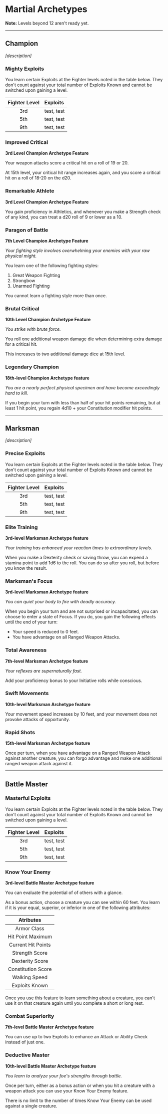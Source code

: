 # Martial Archetypes

**Note:** Levels beyond 12 aren't ready yet.

___

## Champion
*\[description\]*

### Mighty Exploits
You learn certain Exploits at the Fighter levels noted in the table below. They don't count against your total number of Exploits Known and cannot be switched upon gaining a level.

| Fighter Level | Exploits   |
| :-----------: | :--------- |
|      3rd      | test, test |
|      5th      | test, test |
|      9th      | test, test |

### Improved Critical
**3rd Level Champion Archetype Feature**

Your weapon attacks score a critical hit on a roll of 19 or 20.

At 15th level, your critical hit range increases again, and you score a critical hit on a roll of 18-20 on the d20.

### Remarkable Athlete
**3rd Level Champion Archetype Feature**

You gain proficiency in Athletics, and whenever you make a Strength check of any kind, you can treat a d20 roll of 9 or lower as a 10.

### Paragon of Battle
**7th Level Champion Archetype Feature**

*Your fighting style involves overwhelming your enemies with your raw physical might.*

You learn one of the following fighting styles:
1. Great Weapon Fighting
2. Strongbow
3. Unarmed Fighting

You cannot learn a fighting style more than once.

### Brutal Critical
**10th Level Champion Archetype Feature**

*You strike with brute force.*

You roll one additional weapon damage die when determining extra damage for a critical hit.

This increases to two additional damage dice at 15th level.

### Legendary Champion
**18th-level Champion Archetype feature**

*You are a nearly perfect physical specimen and have become exceedingly hard to kill.*

If you begin your turn with less than half of your hit points remaining, but at least 1 hit point, you regain 4d10 + your Constitution modifier hit points.

___

## Marksman
*\[description\]*

### Precise Exploits
You learn certain Exploits at the Fighter levels noted in the table below. They don't count against your total number of Exploits Known and cannot be switched upon gaining a level.

| Fighter Level | Exploits   |
| :-----------: | :--------- |
|      3rd      | test, test |
|      5th      | test, test |
|      9th      | test, test |

### Elite Training
**3rd-level Marksman Archetype feature**

*Your training has enhanced your reaction times to extraordinary levels.*

When you make a Dexterity check or saving throw, you can expend a stamina point to add 1d6 to the roll. You can do so after you roll, but before you know the result.

### Marksman's Focus
**3rd-level Marksman Archetype feature**

*You can quiet your body to fire with deadly accuracy.*

When you begin your turn and are not surprised or incapacitated, you can choose to enter a state of Focus. If you do, you gain the following effects until the end of your turn:

* Your speed is reduced to 0 feet.
* You have advantage on all Ranged Weapon Attacks.

### Total Awareness
**7th-level Marksman Archetype feature**

*Your reflexes are supernaturally fast.*

Add your proficiency bonus to your Initiative rolls while conscious.

### Swift Movements
**10th-level Marksman Archetype feature**

Your movement speed increases by 10 feet, and your movement does not provoke attacks of opportunity.

### Rapid Shots
**15th-level Marksman Archetype feature**

Once per turn, when you have advantage on a Ranged Weapon Attack against another creature, you can forgo advantage and make one additional ranged weapon attack against it.

___

## Battle Master

### Masterful Exploits
You learn certain Exploits at the Fighter levels noted in the table below. They don't count against your total number of Exploits Known and cannot be switched upon gaining a level.

| Fighter Level | Exploits   |
| :-----------: | :--------- |
|      3rd      | test, test |
|      5th      | test, test |
|      9th      | test, test |

### Know Your Enemy
**3rd-level Battle Master Archetype feature**

You can evaluate the potential of of others with a glance. 

As a bonus action, choose a creature you can see within 60 feet. You learn if it is your equal, superior, or inferior in one of the following attributes:

|     Atributes      |
| :----------------: |
|    Armor Class     |
| Hit Point Maximum  |
| Current Hit Points |
|   Strength Score   |
|  Dexterity Score   |
| Constitution Score |
|   Walking Speed    |
|   Exploits Known   |

Once you use this feature to learn something about a creature, you can't use it on that creature again until you complete a short or long rest. 

### Combat Superiority
**7th-level Battle Master Archetype feature**

You can use up to two Exploits to enhance an Attack or Ability Check instead of just one.

### Deductive Master
**10th-level Battle Master Archetype feature**

*You learn to analyze your foe's strengths through battle.*

Once per turn, either as a bonus action or when you hit a creature with a weapon attack you can use your Know Your Enemy feature.

There is no limit to the number of times Know Your Enemy can be used against a single creature.


